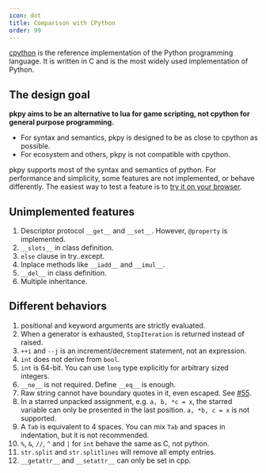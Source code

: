 ```yaml
---
icon: dot
title: Comparison with CPython
order: 99
---
```


[cpython](https://github.com/python/cpython) is the reference implementation of the Python programming language. It is written in C and is the most widely used implementation of Python.

## The design goal

**pkpy aims to be an alternative to lua for
game scripting, not cpython for general purpose programming.**

+ For syntax and semantics, pkpy is designed to be as close to cpython as possible.
+ For ecosystem and others, pkpy is not compatible with cpython.

pkpy supports most of the syntax and semantics of python.
For performance and simplicity, some features are not implemented, or behave differently.
The easiest way to test a feature is to [try it on your browser](https://pocketpy.dev/static/web/).

## Unimplemented features

1. Descriptor protocol `__get__` and `__set__`. However, `@property` is implemented.
2. `__slots__` in class definition.
3. `else` clause in try..except.
4.  Inplace methods like `__iadd__` and `__imul__`.
5. `__del__` in class definition.
6. Multiple inheritance.

## Different behaviors

1. positional and keyword arguments are strictly evaluated.
2. When a generator is exhausted, `StopIteration` is returned instead of raised.
3. `++i` and `--j` is an increment/decrement statement, not an expression.
4. `int` does not derive from `bool`.
5. `int` is 64-bit. You can use `long` type explicitly for arbitrary sized integers.
6. `__ne__` is not required. Define `__eq__` is enough.
7. Raw string cannot have boundary quotes in it, even escaped. See [#55](https://github.com/blueloveTH/pocketpy/issues/55).
8. In a starred unpacked assignment, e.g. `a, b, *c = x`, the starred variable can only be presented in the last position. `a, *b, c = x` is not supported.
9. A `Tab` is equivalent to 4 spaces. You can mix `Tab` and spaces in indentation, but it is not recommended.
10. `%`, `&`, `//`, `^` and `|` for `int` behave the same as C, not python.
11. `str.split` and `str.splitlines` will remove all empty entries.
12. `__getattr__` and `__setattr__` can only be set in cpp.
